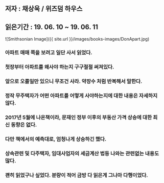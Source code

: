 ## 저자 : 채상욱 / 위즈덤 하우스

## 읽은기간 : 19. 06. 10 ~ 19. 06. 11

![Smithsonian Image]({{ site.url }}/images/books-images/DonApart.jpg)

### 아파트 매매 쪽을 보려고 일단 사서 읽었다.

### 첫장부터 아파트를 왜사야 하는지 구구절절 써져있다.

### 앞으로 오를일만 있으니 무조건 사라. 약장수 처럼 반복해서 말한다.

### 정작 무주택자가 어떤 아파트를 어떻게 사야하는지에 대한 내용은 자세하지 않다.

### 2017년 5월에 나온책이라, 문재인 정부 이후의 부동산 가격 상승에 대한 최신 동향은 없다.

### 다만 책에서의 예측대로, 엄청나게 상승하긴 했다.

### 상속관련 및 다주택자, 임대사업자의 세금계산 법등 나와는 관련없는 내용도 많다.

### 괜히 읽었구나 싶었다. 분량이 적어 금방 다 읽은게 그나마 다행이었다.
